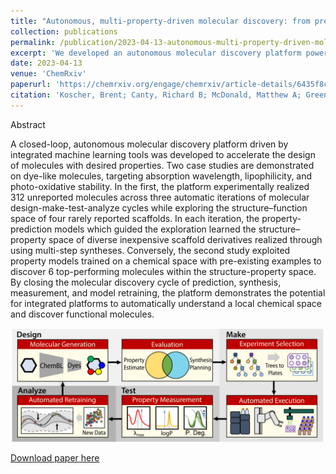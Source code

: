 ```yaml
---
title: "Autonomous, multi-property-driven molecular discovery: from predictions to measurements and back"
collection: publications
permalink: /publication/2023-04-13-autonomous-multi-property-driven-molecular-discovery
excerpt: 'We developed an autonomous molecular discovery platform powered by machine learning to expedite the design of molecules with specific attributes. Two case studies on dye-like molecules aimed for desired absorption wavelength, lipophilicity, and photo-oxidative stability. In the first study, the platform identified 312 new molecules over three automatic cycles, broadening its knowledge of the structure–property space with each iteration. The second study leveraged pre-existing property models, pinpointing 6 top-performing molecules. By seamlessly integrating prediction, synthesis, measurement, and model retraining, this platform showcases the promise of automated systems in understanding and innovating within a chemical space.<br/><img src="/images/auto.png" width="700" height="700">' 
date: 2023-04-13
venue: 'ChemRxiv' 
paperurl: 'https://chemrxiv.org/engage/chemrxiv/article-details/6435f8c5a41dec1a56e64577' 
citation: 'Koscher, Brent; Canty, Richard B; McDonald, Matthew A; Greenman, Kevin P; McGill, Charles J; Bilodeau, Camille L; Jin, Wengong; Wu, Haoyang; Vermeire, Florence H; Jin, Brooke; Hart, Travis; Kulesza, Timothy; Li, Shih-Cheng; Jaakkola, Tommi S; Barzilay, Regina; Gómez-Bombarelli, Rafael; Green, William H; Jensen, Klavs F. (2023). &quot;Autonomous, multi-property-driven molecular discovery: from predictions to measurements and back.&quot; <i>ChemRxiv</i>.'
---
```

Abstract

A closed-loop, autonomous molecular discovery platform driven by integrated machine learning tools was developed to accelerate the design of molecules with desired properties. Two case studies are demonstrated on dye-like molecules, targeting absorption wavelength, lipophilicity, and photo-oxidative stability. In the first, the platform experimentally realized 312 unreported molecules across three automatic iterations of molecular design-make-test-analyze cycles while exploring the structure–function space of four rarely reported scaffolds. In each iteration, the property-prediction models which guided the exploration learned the structure–property space of diverse inexpensive scaffold derivatives realized through using multi-step syntheses. Conversely, the second study exploited property models trained on a chemical space with pre-existing examples to discover 6 top-performing molecules within the structure-property space. By closing the molecular discovery cycle of prediction, synthesis, measurement, and model retraining, the platform demonstrates the potential for integrated platforms to automatically understand a local chemical space and discover functional molecules.

![](/images/auto.png)

[Download paper here](https://chemrxiv.org/engage/chemrxiv/article-details/6435f8c5a41dec1a56e64577) 